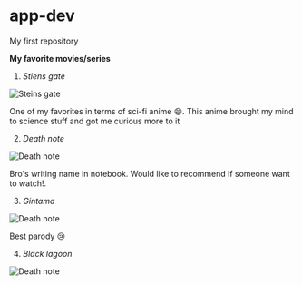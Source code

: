 # app-dev
My first repository

**My favorite movies/series**
1. *Stiens gate*

![Steins gate](https://wallpapers.com/images/high/steins-gate-1920-x-1080-background-3oh9mwy0cipljk0d.webp)

One of my favorites in terms of sci-fi anime 😄. This anime brought my mind to science stuff and got me curious more to it

2. *Death note*

![Death note](https://wallpapers.com/images/hd/death-note-characters-xfvyor3o8kw8ftq2.webp)

Bro's writing name in notebook. Would like to recommend if someone want to watch!.

3. *Gintama*

![Death note](https://wallpapers.com/images/hd/gintama-characters-in-funny-pose-5uv4d71asn09ehci.webp)

Best parody 😢

4. *Black lagoon*

![Death note](https://wallpapers.com/images/high/black-lagoon-revy-armedand-dangerous-xj2fzoa3z1nqlr26.webp)
